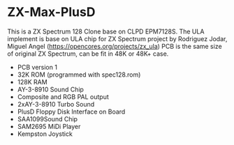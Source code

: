 # ZX-Max-PlusD
This is a ZX Spectrum 128 Clone base on CLPD EPM7128S. The ULA implement is base on ULA chip for ZX Spectrum project by Rodriguez Jodar, Miguel Angel (https://opencores.org/projects/zx_ula)
PCB is the same size of original ZX Spectrum, can be fit in 48K or 48K+ case.

- PCB version 1 
- 32K ROM (programmed with spec128.rom)
- 128K RAM
- AY-3-8910 Sound Chip
- Composite and RGB PAL output
- 2xAY-3-8910 Turbo Sound
- PlusD Floppy Disk Interface on Board
- SAA1099Sound Chip
- SAM2695 MiDi Player
- Kempston Joystick
